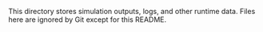 This directory stores simulation outputs, logs, and other runtime data.
Files here are ignored by Git except for this README.
